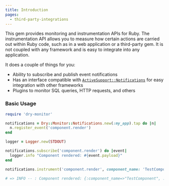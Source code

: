 ```yaml
---
title: Introduction
pages:
  - third-party-integrations
---
```


This gem provides monitoring and instrumentation APIs for Ruby. The instrumentation API allows you to measure how certain actions are carried out within Ruby code, such as in a web application or a third-party gem. It is not coupled with any framework and is easy to integrate into any application.

It does a couple of things for you:

- Ability to subscribe and publish event notifications
- Has an interface compatible with [`ActiveSupport::Notifications`](https://guides.rubyonrails.org/active_support_instrumentation.html) for easy integration with other frameworks
- Plugins to monitor SQL queries, HTTP requests, and others

### Basic Usage

```ruby
require 'dry-monitor'

notifications = Dry::Monitor::Notifications.new(:my_app).tap do |n|
  n.register_event('component.render')
end

logger = Logger.new(STDOUT)

notifications.subscribe('component.render') do |event|
  logger.info "Component rendered: #{event.payload}"
end

notifications.instrument('component.render', component_name: 'TestComponent') { sleep 0.2 }

# => INFO -- : Component rendered: {:component_name=>"TestComponent", :time=>201}
```
